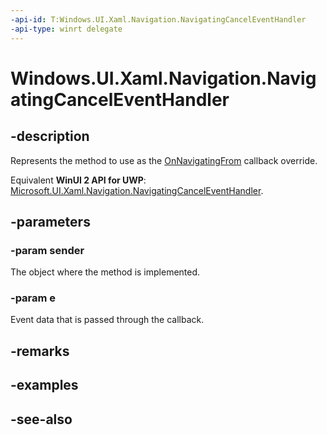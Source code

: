 ```yaml
---
-api-id: T:Windows.UI.Xaml.Navigation.NavigatingCancelEventHandler
-api-type: winrt delegate
---
```

<!-- Delegate syntax.
public delegate void NavigatingCancelEventHandler(System.Object sender, Windows.UI.Xaml.Navigation.NavigatingCancelEventArgs e)
-->
# Windows.UI.Xaml.Navigation.NavigatingCancelEventHandler

## -description
Represents the method to use as the [OnNavigatingFrom](../windows.ui.xaml.controls/page_onnavigatingfrom_425696585.md) callback override.

Equivalent **WinUI 2 API for UWP**: [Microsoft.UI.Xaml.Navigation.NavigatingCancelEventHandler](/windows/winui/api/microsoft.ui.xaml.navigation.navigatingcanceleventhandler).

## -parameters
### -param sender
The object where the method is implemented.

### -param e
Event data that is passed through the callback.


## -remarks

## -examples

## -see-also
